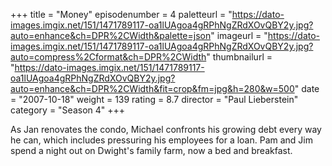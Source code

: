 +++
title = "Money"
episodenumber = 4
paletteurl = "https://dato-images.imgix.net/151/1471789117-oa1lUAgoa4gRPhNgZRdXOvQBY2y.jpg?auto=enhance&ch=DPR%2CWidth&palette=json"
imageurl = "https://dato-images.imgix.net/151/1471789117-oa1lUAgoa4gRPhNgZRdXOvQBY2y.jpg?auto=compress%2Cformat&ch=DPR%2CWidth"
thumbnailurl = "https://dato-images.imgix.net/151/1471789117-oa1lUAgoa4gRPhNgZRdXOvQBY2y.jpg?auto=enhance&ch=DPR%2CWidth&fit=crop&fm=jpg&h=280&w=500"
date = "2007-10-18"
weight = 139
rating = 8.7
director = "Paul Lieberstein"
category = "Season 4"
+++

As Jan renovates the condo, Michael confronts his growing debt every way he can, which includes pressuring his employees for a loan. Pam and Jim spend a night out on Dwight's family farm, now a bed and breakfast.